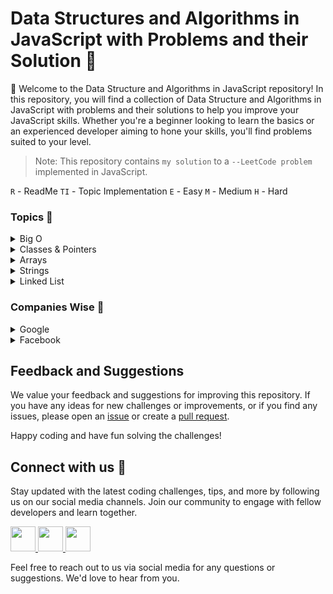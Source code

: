 # Data Structures and Algorithms in JavaScript with Problems and their Solution :thinking:

👋 Welcome to the Data Structure and Algorithms in JavaScript repository! In this repository, you will find a collection of Data Structure and Algorithms in JavaScript with problems and their solutions to help you improve your JavaScript skills. Whether you're a beginner looking to learn the basics or an experienced developer aiming to hone your skills, you'll find problems suited to your level.

> Note: This repository contains `my solution` to a `--LeetCode problem` implemented in JavaScript.

`R` - ReadMe `TI` - Topic Implementation `E` - Easy `M` - Medium `H` - Hard

### Topics :rocket:

<details>

<summary>Big O</summary>

`TI`[Big O](https://github.com/abhishekkushwahaa/JSAlgoDSMaster/blob/main/BigO/README.md) &nbsp; &nbsp; &nbsp;
`TI`[Big O](https://github.com/abhishekkushwahaa/JSAlgoDSMaster/blob/main/BigO/big.js)

</details>

<details>

<summary>Classes & Pointers</summary>

`TI`[Class](https://github.com/abhishekkushwahaa/JSAlgoDSMaster/blob/main/Classes&Pointers/classes.js) &nbsp; &nbsp; &nbsp;
`TI`[Pointer](https://github.com/abhishekkushwahaa/JSAlgoDSMaster/blob/main/Classes&Pointers/pointers.js)

</details>

<details>

<summary>Arrays</summary>

`TI`[Arrays](https://github.com/abhishekkushwahaa/JSAlgoDSMaster/blob/main/Arrays/array.js)

1. `E`[Two Sum](https://github.com/abhishekkushwahaa/JSAlgoDSMaster/blob/main/Arrays/TwoSum.js)
2. `E`[Remove Duplicates](https://github.com/abhishekkushwahaa/JSAlgoDSMaster/blob/main/Arrays/removeDuplicates.js)
3. `E`[Remove Element](https://github.com/abhishekkushwahaa/JSAlgoDSMaster/blob/main/Arrays/removeElement.js)
4. `E`[Search Insert Position](https://github.com/abhishekkushwahaa/JSAlgoDSMaster/blob/main/Arrays/searchInsert.js)
5. `E`[Plus One](https://github.com/abhishekkushwahaa/JSAlgoDSMaster/blob/main/Arrays/plusOne.js)
6. `E`[Best Time to Buy and Sell Stock](https://github.com/abhishekkushwahaa/JSAlgoDSMaster/blob/main/Arrays/bestTimeBuySellStock.js)
7. `M`[3 Sum](https://github.com/abhishekkushwahaa/JSAlgoDSMaster/blob/main/Arrays/3Sum.js)
8. `M`[3 Sum Closest](https://github.com/abhishekkushwahaa/JSAlgoDSMaster/blob/main/Arrays/3SumClosest.js)
9. `M`[4 Sum](https://github.com/abhishekkushwahaa/JSAlgoDSMaster/blob/main/Arrays/4Sum.js)
10. `M`[Container With Most Water](https://github.com/abhishekkushwahaa/JSAlgoDSMaster/blob/main/Arrays/mostWater.js)
11. `H`[First Missing Positive](https://github.com/abhishekkushwahaa/JSAlgoDSMaster/blob/main/Arrays/missingFirstPositive.js)

</details>

<details>

<summary>Strings</summary>

`TI`[Strings](https://github.com/abhishekkushwahaa/JSAlgoDSMaster/blob/main/Strings/strings.js)

1. `E`[Reverse String](https://github.com/abhishekkushwahaa/JSAlgoDSMaster/blob/main/Strings/Reverse.js)
2. `E`[Valid Anagram](https://github.com/abhishekkushwahaa/JSAlgoDSMaster/blob/main/Strings/validAnagram.js)
3. `E`[Valid Palindrome](https://github.com/abhishekkushwahaa/JSAlgoDSMaster/blob/main/Strings/validPalindrome.js)
4. `E`[Find the Index of the First Occurrence in a String](https://github.com/abhishekkushwahaa/JSAlgoDSMaster/blob/main/Strings/findIndex.js)
5. `M`[ZigZag Conversion](https://github.com/abhishekkushwahaa/JSAlgoDSMaster/blob/main/Strings/Zigzag.js)
6. `M`[Integer to Roman](https://github.com/abhishekkushwahaa/JSAlgoDSMaster/blob/main/Strings/IntegerToRoman.js)
7. `M`[String to Integer](https://github.com/abhishekkushwahaa/JSAlgoDSMaster/blob/main/Strings/stringToInteger.js)

</details>

<details>

<summary>Linked List</summary>

`R`[Linked List](https://github.com/abhishekkushwahaa/JSAlgoDSMaster/blob/main/LinkedList/README.md) &nbsp; &nbsp; &nbsp;
`TI`[Linked List](https://github.com/abhishekkushwahaa/JSAlgoDSMaster/blob/main/LinkedList/Linkedlist.js)
`TI`[Doubly Linked List](https://github.com/abhishekkushwahaa/JSAlgoDSMaster/blob/main/LinkedList/Doublyll.js)

1. `E`[Remove Duplicates from Sorted List](https://github.com/abhishekkushwahaa/JSAlgoDSMaster/blob/main/LinkedList/removeDuplicates.js)

</details>

### Companies Wise :star2:

<details>

<summary>Google</summary>

</details>

<details>

<summary>Facebook</summary>

</details>

## Feedback and Suggestions

We value your feedback and suggestions for improving this repository. If you have any ideas for new challenges or improvements, or if you find any issues, please open an [issue](https://github.com/abhishekkushwahaa/JSAlgoDSMaster/issues) or create a [pull request](https://github.com/abhishekkushwahaa/JSAlgoDSMaster/pulls).

Happy coding and have fun solving the challenges!

## Connect with us :gift_heart:

Stay updated with the latest coding challenges, tips, and more by following us on our social media channels. Join our community to engage with fellow developers and learn together.

<div>
  <a href="https://www.linkedin.com/in/abhishekkushwahaa/">
    <img src="https://upload.wikimedia.org/wikipedia/commons/thumb/c/ca/LinkedIn_logo_initials.png/640px-LinkedIn_logo_initials.png" width="40" height="40">
  </a>
  <a href="https://www.instagram.com/abhishekkushwaha.me/">
    <img src="https://www.freepnglogos.com/uploads/logo-ig-png/logo-ig-instagram-new-logo-vector-download-13.png" width="40" height="40">
  </a>
  <a href="https://twitter.com/AbhishekKushwaa">
    <img src="https://upload.wikimedia.org/wikipedia/commons/5/57/X_logo_2023_%28white%29.png" width="40" height="40">
  </a>
</div>

Feel free to reach out to us via social media for any questions or suggestions. We'd love to hear from you.
